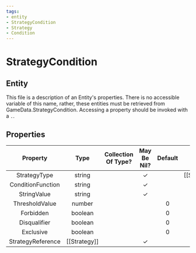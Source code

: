 ```yaml
---
tags:
- entity
- StrategyCondition
- Strategy
- Condition
---
```

# StrategyCondition
## Entity
This file is a description of an Entity's properties. There is no accessible variable of this name, rather, these entities must be retrieved from GameData.StrategyCondition. Accessing a property should be invoked with a `.`.
## Properties
|	Property	|	Type	|	Collection Of Type?	|	May Be Nil?	|	Default	|	References	|	Key	|	Notes	|
|	:-:	|	:-:	|	:-:	|	:-:	|	:-:	|	:-:	|	:-:	|	-:	|
|	StrategyType	|	string	|		|	✓	|		|	[[Strategy]].StrategyType	|		|	|
|	ConditionFunction	|	string	|		|	✓	|		|		|		|	|
|	StringValue	|	string	|		|	✓	|		|		|		|	|
|	ThresholdValue	|	number	|		|		|	0	|		|		|	|
|	Forbidden	|	boolean	|		|		|	0	|		|		|	|
|	Disqualifier	|	boolean	|		|		|	0	|		|		|	|
|	Exclusive	|	boolean	|		|		|	0	|		|		|	|
|	StrategyReference	|	[[Strategy]]	|		|	✓	|		|		|		|	|
